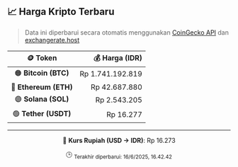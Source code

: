 

<!-- HARGA_KRIPTO -->
## 📈 Harga Kripto Terbaru

> Data ini diperbarui secara otomatis menggunakan [CoinGecko API](https://www.coingecko.com/) dan [exchangerate.host](https://exchangerate.host/)

<div align="center">

| 🪙 Token | 💰 Harga (IDR) |
|:------:|---------------:|
| 🟠 **Bitcoin (BTC)**   | Rp 1.741.192.819 |
| 🔵 **Ethereum (ETH)**  | Rp 42.687.880 |
| 🟣 **Solana (SOL)**    | Rp 2.543.205 |
| 🟢 **Tether (USDT)**   | Rp 16.277 |

---

💱 **Kurs Rupiah (USD → IDR)**: Rp 16.273

🕒 <sub>Terakhir diperbarui: 16/6/2025, 16.42.42</sub>

</div>
<!-- /HARGA_KRIPTO -->